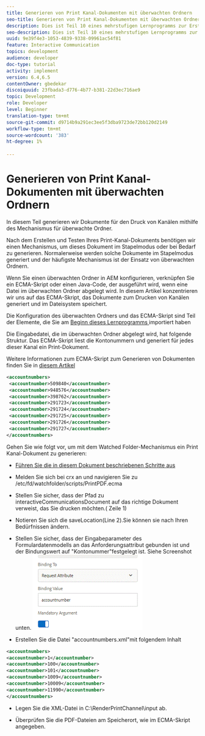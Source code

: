 ```yaml
---
title: Generieren von Print Kanal-Dokumenten mit überwachten Ordnern
seo-title: Generieren von Print Kanal-Dokumenten mit überwachten Ordnern
description: Dies ist Teil 10 eines mehrstufigen Lernprogramms zur Erstellung Ihres ersten interaktiven Kommunikations-Dokuments für den Print-Kanal. In diesem Teil generieren wir Dokumente für den Druck von Kanälen mithilfe des Mechanismus für überwachte Ordner.
seo-description: Dies ist Teil 10 eines mehrstufigen Lernprogramms zur Erstellung Ihres ersten interaktiven Kommunikations-Dokuments für den Print-Kanal. In diesem Teil generieren wir Dokumente für den Druck von Kanälen mithilfe des Mechanismus für überwachte Ordner.
uuid: 9e39f4e3-1053-4839-9338-09961ac54f81
feature: Interactive Communication
topics: development
audience: developer
doc-type: tutorial
activity: implement
version: 6.4,6.5
contentOwner: gbedekar
discoiquuid: 23fbada3-d776-4b77-b381-22d3ec716ae9
topic: Development
role: Developer
level: Beginner
translation-type: tm+mt
source-git-commit: d9714b9a291ec3ee5f3dba9723de72bb120d2149
workflow-type: tm+mt
source-wordcount: '383'
ht-degree: 1%

---
```



# Generieren von Print Kanal-Dokumenten mit überwachten Ordnern

In diesem Teil generieren wir Dokumente für den Druck von Kanälen mithilfe des Mechanismus für überwachte Ordner.

Nach dem Erstellen und Testen Ihres Print-Kanal-Dokuments benötigen wir einen Mechanismus, um dieses Dokument im Stapelmodus oder bei Bedarf zu generieren. Normalerweise werden solche Dokumente im Stapelmodus generiert und der häufigste Mechanismus ist der Einsatz von überwachten Ordnern.

Wenn Sie einen überwachten Ordner in AEM konfigurieren, verknüpfen Sie ein ECMA-Skript oder einen Java-Code, der ausgeführt wird, wenn eine Datei im überwachten Ordner abgelegt wird. In diesem Artikel konzentrieren wir uns auf das ECMA-Skript, das Dokumente zum Drucken von Kanälen generiert und im Dateisystem speichert.

Die Konfiguration des überwachten Ordners und das ECMA-Skript sind Teil der Elemente, die Sie am [Beginn dieses Lernprogramms ](introduction.md) importiert haben

Die Eingabedatei, die im überwachten Ordner abgelegt wird, hat folgende Struktur. Das ECMA-Skript liest die Kontonummern und generiert für jedes dieser Kanal ein Print-Dokument.

Weitere Informationen zum ECMA-Skript zum Generieren von Dokumenten finden Sie in [diesem Artikel](/help/forms/interactive-communications/generating-interactive-communications-print-document-using-api-tutorial-use.md)

```xml
<accountnumbers>
 <accountnumber>509840</accountnumber>
 <accountnumber>948576</accountnumber>
 <accountnumber>398762</accountnumber>
 <accountnumber>291723</accountnumber>
 <accountnumber>291724</accountnumber>
 <accountnumber>291725</accountnumber>
 <accountnumber>291726</accountnumber>
 <accountnumber>291727</accountnumber>
</accountnumbers>
```

Gehen Sie wie folgt vor, um mit dem Watched Folder-Mechanismus ein Print Kanal-Dokument zu generieren:

* [Führen Sie die in diesem Dokument beschriebenen Schritte aus](/help/forms/adaptive-forms/service-user-tutorial-develop.md)

* Melden Sie sich bei crx an und navigieren Sie zu /etc/fd/watchfolder/scripts/PrintPDF.ecma

* Stellen Sie sicher, dass der Pfad zu interactiveCommunicationsDocument auf das richtige Dokument verweist, das Sie drucken möchten.( Zeile 1)
* Notieren Sie sich die saveLocation(Line 2).Sie können sie nach Ihren Bedürfnissen ändern.
* Stellen Sie sicher, dass der Eingabeparameter des Formulardatenmodells an das Anforderungsattribut gebunden ist und der Bindungswert auf &quot;Kontonummer&quot;festgelegt ist. Siehe Screenshot unten.
   ![request](assets/requestattributeprintchannel.gif)

* Erstellen Sie die Datei &quot;accountnumbers.xml&quot;mit folgendem Inhalt

```xml
<accountnumbers>
<accountnumber>1</accountnumber>
<accountnumber>100</accountnumber>
<accountnumber>101</accountnumber>
<accountnumber>1009</accountnumber>
<accountnumber>10009</accountnumber>
<accountnumber>11990</accountnumber>
</accountnumbers>
```

* Legen Sie die XML-Datei in C:\RenderPrintChannel\input ab.

* Überprüfen Sie die PDF-Dateien am Speicherort, wie im ECMA-Skript angegeben.




